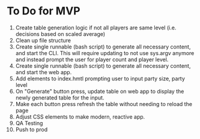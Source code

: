 # To Do for MVP
1. Create table generation logic if not all players are same level (i.e. decisions based on scaled average)
2. Clean up file structure
3. Create single runnable (bash script) to generate all necessary content, and start the CLI. This will require updating to not use sys.argv anymore and instead prompt the user for player count and player level.
4. Create single runnable (bash script) to generate all necessary content, and start the web app.
5. Add elements to index.hmtl prompting user to input party size, party level
6. On "Generate" button press, update table on web app to display the newly generated table for the input.
7. Make each button press refresh the table without needing to reload the page
8. Adjust CSS elements to make modern, reactive app.
9. QA Testing
10. Push to prod